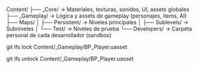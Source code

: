 Content/
 ├── _Core/        → Materiales, texturas, sonidos, UI, assets globales
 ├── _Gameplay/    → Lógica y assets de gameplay (personajes, ítems, AI)
 ├── Maps/
 │    ├── Persistent/   → Niveles principales
 │    ├── Sublevels/    → Subniveles
 │    └── Test/         → Niveles de prueba
 └── Developers/   → Carpeta personal de cada desarrollador (sandbox)



git lfs lock Content/_Gameplay/BP_Player.uasset


git lfs unlock Content/_Gameplay/BP_Player.uasset
